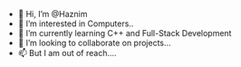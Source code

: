 - 👋 Hi, I’m @Haznim
- 👀 I’m interested in Computers..
- 🌱 I’m currently learning C++ and Full-Stack Development
- 💞️ I’m looking to collaborate on projects...
- 📫 But I am out of reach....

<!---
Haznim/Haznim is a ✨ special ✨ repository because its `README.md` (this file) appears on your GitHub profile.
You can click the Preview link to take a look at your changes.
--->
